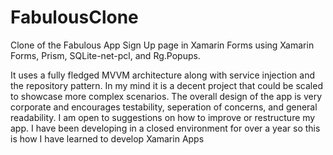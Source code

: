 # FabulousClone
Clone of the Fabulous App Sign Up page in Xamarin Forms using Xamarin Forms, Prism, SQLite-net-pcl, and Rg.Popups.

It uses a fully fledged MVVM architecture along with service injection and the repository pattern. In my mind it is a decent project that could be scaled to showcase more complex scenarios. The overall design of the app is very corporate and encourages testability, seperation of concerns, and general readability. I am open to suggestions on how to improve or restructure my app. I have been developing in a closed environment for over a year so this is how I have learned to develop Xamarin Apps
